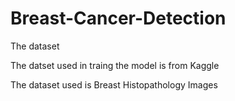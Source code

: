 # Breast-Cancer-Detection
The dataset

The datset used in traing the model is from Kaggle

The dataset used is Breast Histopathology Images
